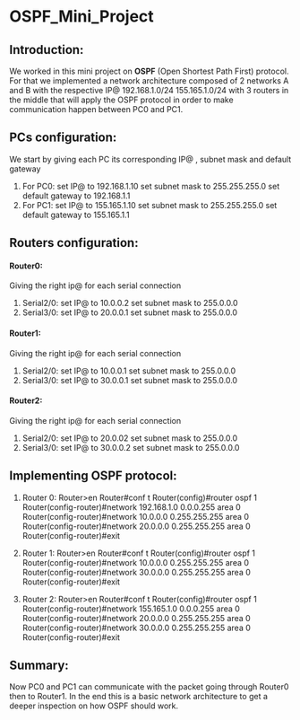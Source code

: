 # OSPF_Mini_Project

## Introduction:

We worked in this mini project on **OSPF** (Open Shortest Path First) protocol. For that we implemented a network architecture composed of 2 networks A and B
with the respective IP@ 192.168.1.0/24 155.165.1.0/24 with 3 routers in the middle that will apply the OSPF protocol in order to make communication happen between PC0 and PC1. 

## PCs configuration: 
We start by giving each PC its corresponding IP@ , subnet mask and default gateway

1. For PC0:
set IP@ to 192.168.1.10
set subnet mask to 255.255.255.0
set default gateway to 192.168.1.1
2. For PC1:
set IP@ to 155.165.1.10
set subnet mask to 255.255.255.0
set default gateway to 155.165.1.1

## Routers configuration: 

#### Router0: 
Giving the right ip@ for each serial connection

1. Serial2/0:
set IP@ to 10.0.0.2
set subnet mask to 255.0.0.0
2. Serial3/0:
set IP@ to 20.0.0.1
set subnet mask to 255.0.0.0

#### Router1: 
Giving the right ip@ for each serial connection

1. Serial2/0:
set IP@ to 10.0.0.1
set subnet mask to 255.0.0.0
2. Serial3/0:
set IP@ to 30.0.0.1
set subnet mask to 255.0.0.0
#### Router2: 
Giving the right ip@ for each serial connection

1. Serial2/0:
set IP@ to 20.0.02
set subnet mask to 255.0.0.0
2. Serial3/0:
set IP@ to 30.0.0.2
set subnet mask to 255.0.0.0

## Implementing OSPF protocol: 

1. Router 0:
Router>en
Router#conf t
Router(config)#router ospf 1
Router(config-router)#network 192.168.1.0 0.0.0.255 area 0
Router(config-router)#network 10.0.0.0 0.255.255.255 area 0
Router(config-router)#network 20.0.0.0 0.255.255.255 area 0
Router(config-router)#exit

1. Router 1:
Router>en
Router#conf t
Router(config)#router ospf 1
Router(config-router)#network 10.0.0.0 0.255.255.255 area 0
Router(config-router)#network 30.0.0.0 0.255.255.255 area 0
Router(config-router)#exit
1. Router 2:
Router>en
Router#conf t
Router(config)#router ospf 1
Router(config-router)#network 155.165.1.0 0.0.0.255 area 0
Router(config-router)#network 20.0.0.0 0.255.255.255 area 0
Router(config-router)#network 30.0.0.0 0.255.255.255 area 0
Router(config-router)#exit

## Summary:

Now PC0 and PC1 can communicate with the packet going through Router0 then to Router1.
In the end this is a basic network architecture to get a deeper inspection on how OSPF should work. 